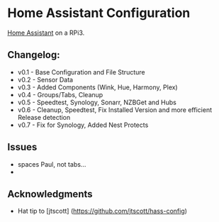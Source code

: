 
# Home Assistant Configuration
[Home Assistant](https://home-assistant.io/) on a RPi3.

## Changelog:

* v0.1 - Base Configuration and File Structure
* v0.2 - Sensor Data
* v0.3 - Added Components (Wink, Hue, Harmony, Plex)
* v0.4 - Groups/Tabs, Cleanup
* v0.5 - Speedtest, Synology, Sonarr, NZBGet and Hubs
* v0.6 - Cleanup, Speedtest, Fix Installed Version and more efficient Release detection
* v0.7 - Fix for Synology, Added Nest Protects

## Issues

* spaces Paul, not tabs...
*

## Acknowledgments

* Hat tip to [jtscott] (https://github.com/jtscott/hass-config)
